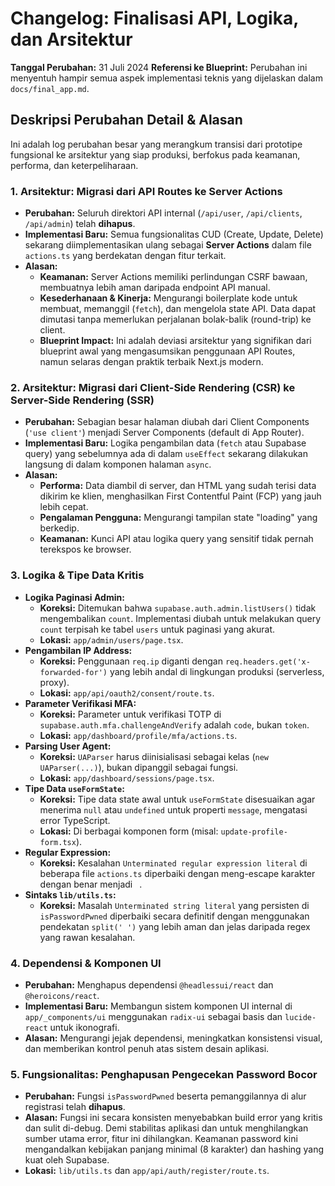 # Changelog: Finalisasi API, Logika, dan Arsitektur

**Tanggal Perubahan:** 31 Juli 2024
**Referensi ke Blueprint:** Perubahan ini menyentuh hampir semua aspek implementasi teknis yang dijelaskan dalam `docs/final_app.md`.

## Deskripsi Perubahan Detail & Alasan

Ini adalah log perubahan besar yang merangkum transisi dari prototipe fungsional ke arsitektur yang siap produksi, berfokus pada keamanan, performa, dan keterpeliharaan.

### 1. Arsitektur: Migrasi dari API Routes ke Server Actions
- **Perubahan:** Seluruh direktori API internal (`/api/user`, `/api/clients`, `/api/admin`) telah **dihapus**.
- **Implementasi Baru:** Semua fungsionalitas CUD (Create, Update, Delete) sekarang diimplementasikan ulang sebagai **Server Actions** dalam file `actions.ts` yang berdekatan dengan fitur terkait.
- **Alasan:**
    - **Keamanan:** Server Actions memiliki perlindungan CSRF bawaan, membuatnya lebih aman daripada endpoint API manual.
    - **Kesederhanaan & Kinerja:** Mengurangi boilerplate kode untuk membuat, memanggil (`fetch`), dan mengelola state API. Data dapat dimutasi tanpa memerlukan perjalanan bolak-balik (round-trip) ke client.
    - **Blueprint Impact:** Ini adalah deviasi arsitektur yang signifikan dari blueprint awal yang mengasumsikan penggunaan API Routes, namun selaras dengan praktik terbaik Next.js modern.

### 2. Arsitektur: Migrasi dari Client-Side Rendering (CSR) ke Server-Side Rendering (SSR)
- **Perubahan:** Sebagian besar halaman diubah dari Client Components (`'use client'`) menjadi Server Components (default di App Router).
- **Implementasi Baru:** Logika pengambilan data (`fetch` atau Supabase query) yang sebelumnya ada di dalam `useEffect` sekarang dilakukan langsung di dalam komponen halaman `async`.
- **Alasan:**
    - **Performa:** Data diambil di server, dan HTML yang sudah terisi data dikirim ke klien, menghasilkan First Contentful Paint (FCP) yang jauh lebih cepat.
    - **Pengalaman Pengguna:** Mengurangi tampilan state "loading" yang berkedip.
    - **Keamanan:** Kunci API atau logika query yang sensitif tidak pernah terekspos ke browser.

### 3. Logika & Tipe Data Kritis
- **Logika Paginasi Admin:**
    - **Koreksi:** Ditemukan bahwa `supabase.auth.admin.listUsers()` tidak mengembalikan `count`. Implementasi diubah untuk melakukan query `count` terpisah ke tabel `users` untuk paginasi yang akurat.
    - **Lokasi:** `app/admin/users/page.tsx`.
- **Pengambilan IP Address:**
    - **Koreksi:** Penggunaan `req.ip` diganti dengan `req.headers.get('x-forwarded-for')` yang lebih andal di lingkungan produksi (serverless, proxy).
    - **Lokasi:** `app/api/oauth2/consent/route.ts`.
- **Parameter Verifikasi MFA:**
    - **Koreksi:** Parameter untuk verifikasi TOTP di `supabase.auth.mfa.challengeAndVerify` adalah `code`, bukan `token`.
    - **Lokasi:** `app/dashboard/profile/mfa/actions.ts`.
- **Parsing User Agent:**
    - **Koreksi:** `UAParser` harus diinisialisasi sebagai kelas (`new UAParser(...)`), bukan dipanggil sebagai fungsi.
    - **Lokasi:** `app/dashboard/sessions/page.tsx`.
- **Tipe Data `useFormState`:**
    - **Koreksi:** Tipe data state awal untuk `useFormState` disesuaikan agar menerima `null` atau `undefined` untuk properti `message`, mengatasi error TypeScript.
    - **Lokasi:** Di berbagai komponen form (misal: `update-profile-form.tsx`).
- **Regular Expression:**
    - **Koreksi:** Kesalahan `Unterminated regular expression literal` di beberapa file `actions.ts` diperbaiki dengan meng-escape karakter `
` dengan benar menjadi `
`.
- **Sintaks `lib/utils.ts`:**
    - **Koreksi:** Masalah `Unterminated string literal` yang persisten di `isPasswordPwned` diperbaiki secara definitif dengan menggunakan pendekatan `split('
')` yang lebih aman dan jelas daripada regex yang rawan kesalahan.

### 4. Dependensi & Komponen UI
- **Perubahan:** Menghapus dependensi `@headlessui/react` dan `@heroicons/react`.
- **Implementasi Baru:** Membangun sistem komponen UI internal di `app/_components/ui` menggunakan `radix-ui` sebagai basis dan `lucide-react` untuk ikonografi.
- **Alasan:** Mengurangi jejak dependensi, meningkatkan konsistensi visual, dan memberikan kontrol penuh atas sistem desain aplikasi.

### 5. Fungsionalitas: Penghapusan Pengecekan Password Bocor
- **Perubahan:** Fungsi `isPasswordPwned` beserta pemanggilannya di alur registrasi telah **dihapus**.
- **Alasan:** Fungsi ini secara konsisten menyebabkan build error yang kritis dan sulit di-debug. Demi stabilitas aplikasi dan untuk menghilangkan sumber utama error, fitur ini dihilangkan. Keamanan password kini mengandalkan kebijakan panjang minimal (8 karakter) dan hashing yang kuat oleh Supabase.
- **Lokasi:** `lib/utils.ts` dan `app/api/auth/register/route.ts`.
